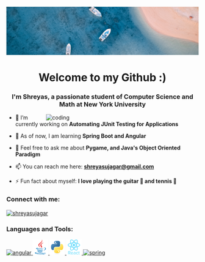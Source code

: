 ![logo](https://github.com/ShreyasUjagar/ShreyasUjagar/blob/main/ocean.png)

<h1 align="center">Welcome to my Github :)</h1>
<h3 align="center">I'm Shreyas, a passionate student of Computer Science and Math at New York University</h3>

<img align = "right" alt= "coding" width = "400" src = "https://user-images.githubusercontent.com/55389276/140866485-8fb1c876-9a8f-4d6a-98dc-08c4981eaf70.gif">

- 🔭 I’m currently working on **Automating JUnit Testing for Applications**

- 🌱 As of now, I am learning **Spring Boot and Angular**

- 💬 Feel free to ask me about **Pygame, and Java's Object Oriented Paradigm**

- 📫 You can reach me here: **shreyasujagar@gmail.com**

- ⚡ Fun fact about myself: **I love playing the guitar 🎸 and tennis 🎾**

<h3 align="left">Connect with me:</h3>
<p align="left">
<a href="https://fb.com/shreyasujagar" target="blank"><img align="center" src="https://raw.githubusercontent.com/rahuldkjain/github-profile-readme-generator/master/src/images/icons/Social/facebook.svg" alt="shreyasujagar" height="30" width="40" /></a>
</p>

<h3 align="left">Languages and Tools:</h3>
<p align="left"> <a href="https://angular.io" target="_blank" rel="noreferrer"> <img src="https://angular.io/assets/images/logos/angular/angular.svg" alt="angular" width="40" height="40"/> </a> <a href="https://www.java.com" target="_blank" rel="noreferrer"> <img src="https://raw.githubusercontent.com/devicons/devicon/master/icons/java/java-original.svg" alt="java" width="40" height="40"/> </a> <a href="https://www.python.org" target="_blank" rel="noreferrer"> <img src="https://raw.githubusercontent.com/devicons/devicon/master/icons/python/python-original.svg" alt="python" width="40" height="40"/> </a> <a href="https://reactjs.org/" target="_blank" rel="noreferrer"> <img src="https://raw.githubusercontent.com/devicons/devicon/master/icons/react/react-original-wordmark.svg" alt="react" width="40" height="40"/> </a> <a href="https://spring.io/" target="_blank" rel="noreferrer"> <img src="https://www.vectorlogo.zone/logos/springio/springio-icon.svg" alt="spring" width="40" height="40"/> </a> </p>





